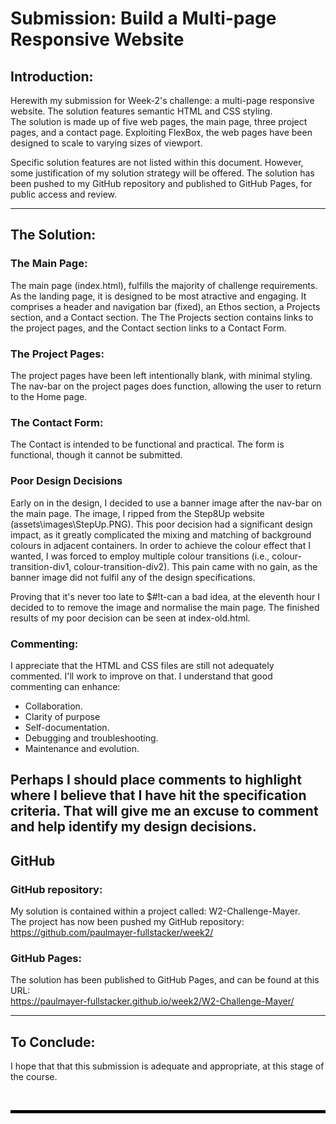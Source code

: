 # Submission: Build a Multi-page Responsive Website

## Introduction:

Herewith my submission for Week-2's challenge: a multi-page responsive website. The solution features semantic HTML and CSS styling.  
The solution is made up of five web pages, the main page, three project pages, and a contact page.
Exploiting FlexBox, the web pages have been designed to scale to varying sizes of viewport.  

Specific solution features are not listed within this document. However, some justification of my solution strategy will be offered. 
The solution has been pushed to my GitHub repository and published to GitHub Pages, for public access and review.  

---

## The Solution:

### The Main Page:

The main page (index.html), fulfills the majority of challenge requirements. As the landing page, it is designed to be most atractive and engaging. It comprises a header and navigation bar (fixed), an Ethos section, a Projects section, and a Contact section. The The Projects section contains links to the project pages, and the Contact section links to a Contact Form.

### The Project Pages:

The project pages have been left intentionally blank, with minimal styling. The nav-bar on the project pages does function, allowing the user to return to the Home page.


### The Contact Form:

The Contact is intended to be functional and practical. The form is functional, though it cannot be submitted.

### Poor Design Decisions

Early on in the design, I decided to use a banner image after the nav-bar on the main page. The image, I ripped from the Step8Up website (assets\images\StepUp.PNG). This poor decision had a significant design impact, as it greatly complicated the mixing and matching of background colours in adjacent containers. In order to achieve the colour effect that I wanted, I was forced to employ multiple colour transitions (i.e., colour-transition-div1, colour-transition-div2). This pain came with no gain, as the banner image did not fulfil any of the design specifications.

Proving that it's never too late to $#!t-can a bad idea, at the eleventh hour I decided to to remove the image and normalise the main page. The finished results of my poor decision can be seen at index-old.html.


### Commenting:

I appreciate that the HTML and CSS files are still not adequately commented. I'll work to improve on that. I understand that good commenting can enhance:

- Collaboration.
- Clarity of purpose
- Self-documentation.
- Debugging and troubleshooting.
- Maintenance and evolution.

Perhaps I should place comments to highlight where I believe that I have hit the specification criteria. That will give me an excuse to comment and help identify my design decisions.
---

## GitHub

### GitHub repository:

My solution is contained within a project called: W2-Challenge-Mayer.  
The project has now been pushed my GitHub repository: https://github.com/paulmayer-fullstacker/week2/


### GitHub Pages:

The solution has been published to GitHub Pages, and can be found at this URL:  
https://paulmayer-fullstacker.github.io/week2/W2-Challenge-Mayer/

---

## To Conclude:

I hope that that this submission is adequate and appropriate, at this stage of the course.

<br/>

<hr style="height: 5px; background-color: black; border: none;">

